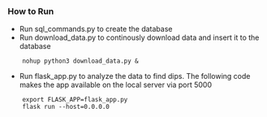 ### How to Run

- Run sql_commands.py to create the database
- Run download_data.py to continously download data and insert it to the database

```
    nohup python3 download_data.py &
```

- Run flask_app.py to analyze the data to find dips. The following code makes the app available on the local server via port 5000

```
    export FLASK_APP=flask_app.py
    flask run --host=0.0.0.0
```